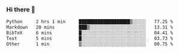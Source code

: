 ### Hi there 👋

<!--START_SECTION:waka-->

```txt
Python     2 hrs 1 min     ███████████████████▒░░░░░   77.25 %
Markdown   20 mins         ███▒░░░░░░░░░░░░░░░░░░░░░   13.31 %
BibTeX     6 mins          █░░░░░░░░░░░░░░░░░░░░░░░░   04.41 %
Text       5 mins          █░░░░░░░░░░░░░░░░░░░░░░░░   03.73 %
Other      1 min           ▒░░░░░░░░░░░░░░░░░░░░░░░░   00.75 %
```

<!--END_SECTION:waka-->

